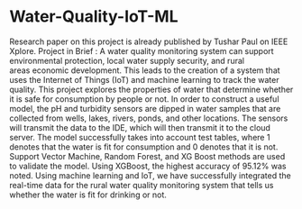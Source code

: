 # Water-Quality-IoT-ML
Research paper on this project is already published by Tushar Paul on IEEE Xplore.
Project in Brief :
A water quality monitoring system can support environmental protection, local water supply security, and rural areas economic development. This leads to the creation of a system that uses the Internet of Things (IoT) and machine learning to track the water quality. This project explores the properties of water that determine whether it is safe for consumption by people or not. In order to construct a useful model, the pH and turbidity sensors are dipped in water samples that are collected from wells, lakes, rivers, ponds, and other locations. The sensors will transmit the data to the IDE, which will then transmit it to the cloud server. The model successfully takes into account test tables, where 1 denotes that the water is fit for consumption and 0 denotes that it is not. Support Vector Machine, Random Forest, and XG Boost methods are used to validate the model. Using XGBoost, the highest accuracy of 95.12% was noted. Using machine learning and IoT, we have successfully integrated the real-time data for the rural water quality monitoring system that tells us whether the water is fit for drinking or not.
